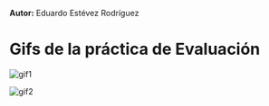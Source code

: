 **Autor:** Eduardo Estévez Rodríguez

# Gifs de la práctica de Evaluación

![gif1](img/gif01.gif)



![gif2](img/gif02.gif)
